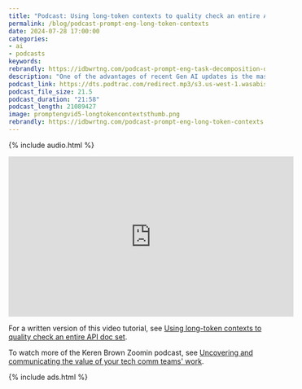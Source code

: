 ```yaml
---
title: "Podcast: Using long-token contexts to quality check an entire API doc set"
permalink: /blog/podcast-prompt-eng-long-token-contexts
date: 2024-07-28 17:00:00
categories:
- ai
- podcasts
keywords: 
rebrandly: https://idbwrtng.com/podcast-prompt-eng-task-decomposition-diagrams
description: "One of the advantages of recent Gen AI updates is the massive token input context. When you can pass in an entire set of documentation as an input, you have a much stronger possibility for powerful prompts. In this tutorial, I share some quality-control prompts you can use that deal with entire doc sets as inputs, as well as explain some of the challenges in passing in an entire doc set."
podcast_link: https://dts.podtrac.com/redirect.mp3/s3.us-west-1.wasabisys.com/idbwmedia.com/podcasts/promptengvid5-longtokencontexts.mp3
podcast_file_size: 21.5
podcast_duration: "21:58"
podcast_length: 21089427
image: promptengvid5-longtokencontextsthumb.png
rebrandly: https://idbwrtng.com/podcast-prompt-eng-long-token-contexts
---
```


{% include audio.html %}

<iframe width="560" height="315" src="https://www.youtube.com/embed/VYwFYkxobDs" title="Use long-token contexts to perform quality checks for your entire API documentation" frameborder="0" allow="accelerometer; autoplay; clipboard-write; encrypted-media; gyroscope; picture-in-picture" allowfullscreen></iframe>

For a written version of this video tutorial, see [Using long-token contexts to quality check an entire API doc set](/ai/prompt-engineering-entire-doc-set-prompts.html).

To watch more of the Keren Brown Zoomin podcast, see [Uncovering and communicating the value of your tech comm teams' work](/blog/value-techcomm-zoomin-podcast).

{% include ads.html %}


